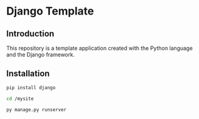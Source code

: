 # Django Template

## Introduction

This repository is a template application created with the Python language and the Django framework.

## Installation

```bash
pip install django
```

```bash
cd /mysite
```

```bash
py manage.py runserver
```